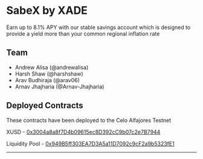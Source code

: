 # SabeX by XADE

Earn up to 8.1% APY with our stable savings account which is designed to provide a yield more than your common regional inflation rate

## Team

- Andrew Alisa (@andrewalisa)
- Harsh Shaw (@harshshaw)
- Arav Budhiraja (@arav06)
- Arnav Jhajharia (@Arnav-Jhajharia)

## Deployed Contracts

These contracts have been deployed to the Celo Alfajores Testnet

XUSD - [0x3004a8a8f7D4b09615ec8D392cC9b07c2e7B7944](https://explorer-liberty20.shardeum.org/account/0x3004a8a8f7D4b09615ec8D392cC9b07c2e7B7944)

Liquidity Pool - [0x949B5ff303EA7D3A5a11D7092c9cF2a9b5323fE1 ](https://explorer-liberty20.shardeum.org/account/0x949b5ff303ea7d3a5a11d7092c9cf2a9b5323fe1)

---
